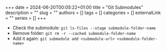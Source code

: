 +++ 
date = 2024-06-20T00:05:22+01:00
title = "Git Submodules"
description = ""
slug = ""
authors = []
tags = []
categories = []
externalLink = ""
series = []
+++

- Check the submodule: `git ls-files --stage submodule-folder-name`
- Remove folder: `git rm -r --cached submodule-folder-name`
- Add it again: `git submodule add <submodule-url> <submodule-folder-name>`
